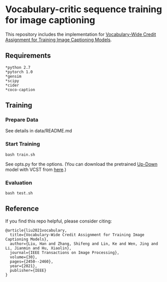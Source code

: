 # Vocabulary-critic sequence training for image captioning
This repository includes the implementation for [Vocabulary-Wide Credit Assignment for Training Image Captioning Models](https://ieeexplore.ieee.org/abstract/document/9329055). 
<br>
## Requirements 
    *python 2.7
    *pytorch 1.0
    *gensim
    *scipy
    *cider
    *coco-caption
## Training 
### Prepare Data
See details in data/README.md
### Start Training
```
bash train.sh
```
See opts.py for the options. (You can download the pretrained [Up-Down](https://arxiv.org/abs/1707.07998) model with VCST from [here](https://drive.google.com/file/d/19rZ23UrEayb-ccreAoDTQ_Pksjap0h9O/view?usp=sharing).)
### Evaluation
```
bash test.sh
```
## Reference
If you find this repo helpful, please consider citing:
```
@article{liu2021vocabulary,
  title={Vocabulary-Wide Credit Assignment for Training Image Captioning Models},
  author={Liu, Han and Zhang, Shifeng and Lin, Ke and Wen, Jing and Li, Jianmin and Hu, Xiaolin},
  journal={IEEE Transactions on Image Processing},
  volume={30},
  pages={2450--2460},
  year={2021},
  publisher={IEEE}
}
```
